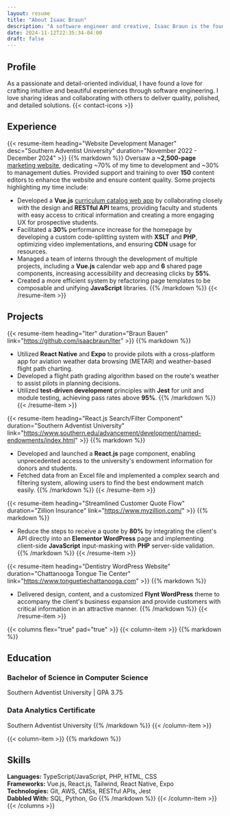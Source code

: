 ```yaml
---
layout: resume
title: "About Isaac Braun"
description: "A software engineer and creative, Isaac Braun is the founder and leader of Braun Bauen."
date: 2024-11-12T22:35:34-04:00
draft: false
---
```


## Profile
As a passionate and detail-oriented individual, I have found a love for crafting intuitive and beautiful experiences through software engineering.
I love sharing ideas and collaborating with others to deliver quality, polished, and detailed solutions.
{{< contact-icons >}}

## Experience
{{< resume-item heading="Website Development Manager" desc="Southern Adventist University" duration="November 2022 - December 2024" >}}
{{% markdown %}}
Oversaw a **~2,500-page** [marketing website](https://www.southern.edu), dedicating ~70% of my time to development and ~30% to management duties.
Provided support and training to over **150** content editors to enhance the website and ensure content quality.
Some projects highlighting my time include:
- Developed a **Vue.js** [curriculum catalog web app](https://www.southern.edu/catalog/undergraduate.html#/programs) by
collaborating closely with the design and **RESTful API** teams, providing faculty and students with easy access to critical
information and creating a more engaging UX for prospective students.
- Facilitated a **30%** performance increase for the homepage by developing a custom code-splitting system with **XSLT** and **PHP**,
optimizing video implementations, and ensuring **CDN** usage for resources.
- Managed a team of interns through the development of multiple projects, including a **Vue.js** calendar web app and **6** shared page components,
increasing accessibility and decreasing clicks by **55%**.
- Created a more efficient system by refactoring page templates to be composable and unifying **JavaScript** libraries.
{{% /markdown %}}
{{< /resume-item >}}

## Projects
{{< resume-item heading="Iter" duration="Braun Bauen" link="https://github.com/isaacbraun/Iter" >}}
{{% markdown %}}
- Utilized **React Native** and **Expo** to provide pilots with a cross-platform app for aviation weather data browsing (METAR) and weather-based flight path charting.
- Developed a flight path grading algorithm based on the route's weather to assist pilots in planning decisions.
- Utilized **test-driven development** principles with **Jest** for unit and module testing, achieving pass rates above **95%**.
{{% /markdown %}}
{{< /resume-item >}}

{{< resume-item heading="React.js Search/Filter Component" duration="Southern Adventist University" link="https://www.southern.edu/advancement/development/named-endowments/index.html" >}}
{{% markdown %}}
- Developed and launched a **React.js** page component, enabling unprecedented access to the university's endowment information for donors and students.
- Fetched data from an Excel file and implemented a complex search and filtering system, allowing users to find the best endowment match easily.
{{% /markdown %}}
{{< /resume-item >}}

{{< resume-item heading="Streamlined Customer Quote Flow" duration="Zillion Insurance" link="https://www.myzillion.com/" >}}
{{% markdown %}}
- Reduce the steps to receive a quote by **80%** by integrating the client's API directly into an **Elementor WordPress** page and implementing client-side **JavaScript** input-masking with **PHP** server-side validation. 
{{% /markdown %}}
{{< /resume-item >}}

{{< resume-item heading="Dentistry WordPress Website" duration="Chattanooga Tongue Tie Center" link="https://www.tonguetiechattanooga.com" >}}
{{% markdown %}}
- Delivered design, content, and a customized **Flynt WordPress** theme to accompany the client's business expansion and provide customers with critical information in an attractive manner.
{{% /markdown %}}
{{< /resume-item >}}

{{< columns flex="true" pad="true" >}}
{{< column-item >}}
{{% markdown %}}
## Education
### Bachelor of Science in Computer Science
Southern Adventist University | GPA 3.75
### Data Analytics Certificate
Southern Adventist University
{{% /markdown %}}
{{< /column-item >}}

{{< column-item >}}
{{% markdown %}}
## Skills
**Languages:** TypeScript/JavaScript, PHP, HTML, CSS\
**Frameworks:** Vue.js, React.js, Tailwind, React Native, Expo\
**Technologies:** Git, AWS, CMSs, RESTful APIs, Jest\
**Dabbled With:** SQL, Python, Go
{{% /markdown %}}
{{< /column-item >}}
{{< /columns >}}
